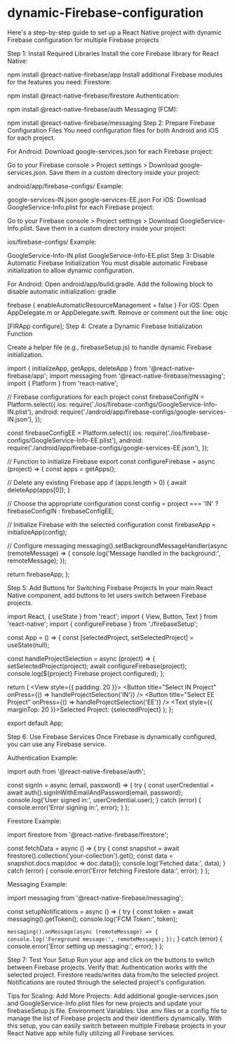 # dynamic-Firebase-configuration
Here's a step-by-step guide to set up a React Native project with dynamic Firebase configuration for multiple Firebase projects


Step 1: Install Required Libraries Install the core Firebase library for React Native:

npm install @react-native-firebase/app Install additional Firebase modules for the features you need: Firestore:

npm install @react-native-firebase/firestore Authentication:

npm install @react-native-firebase/auth Messaging (FCM):

npm install @react-native-firebase/messaging Step 2: Prepare Firebase Configuration Files You need configuration files for both Android and iOS for each project.

For Android: Download google-services.json for each Firebase project:

Go to your Firebase console > Project settings > Download google-services.json. Save them in a custom directory inside your project:

android/app/firebase-configs/ Example:

google-services-IN.json google-services-EE.json For iOS: Download GoogleService-Info.plist for each Firebase project:

Go to your Firebase console > Project settings > Download GoogleService-Info.plist. Save them in a custom directory inside your project:

ios/firebase-configs/ Example:

GoogleService-Info-IN.plist GoogleService-Info-EE.plist Step 3: Disable Automatic Firebase Initialization You must disable automatic Firebase initialization to allow dynamic configuration.

For Android: Open android/app/build.gradle. Add the following block to disable automatic initialization: gradle

firebase { enableAutomaticResourceManagement = false } For iOS: Open AppDelegate.m or AppDelegate.swift. Remove or comment out the line: objc

[FIRApp configure]; Step 4: Create a Dynamic Firebase Initialization Function

Create a helper file (e.g., firebaseSetup.js) to handle dynamic Firebase initialization.

import { initializeApp, getApps, deleteApp } from '@react-native-firebase/app'; import messaging from '@react-native-firebase/messaging'; import { Platform } from 'react-native';

// Firebase configurations for each project const firebaseConfigIN = Platform.select({ ios: require('./ios/firebase-configs/GoogleService-Info-IN.plist'), android: require('./android/app/firebase-configs/google-services-IN.json'), });

const firebaseConfigEE = Platform.select({ ios: require('./ios/firebase-configs/GoogleService-Info-EE.plist'), android: require('./android/app/firebase-configs/google-services-EE.json'), });

// Function to initialize Firebase export const configureFirebase = async (project) => { const apps = getApps();

// Delete any existing Firebase app if (apps.length > 0) { await deleteApp(apps[0]); }

// Choose the appropriate configuration const config = project === 'IN' ? firebaseConfigIN : firebaseConfigEE;

// Initialize Firebase with the selected configuration const firebaseApp = initializeApp(config);

// Configure messaging messaging().setBackgroundMessageHandler(async (remoteMessage) => { console.log('Message handled in the background:', remoteMessage); });

return firebaseApp; };

Step 5: Add Buttons for Switching Firebase Projects In your main React Native component, add buttons to let users switch between Firebase projects.

import React, { useState } from 'react'; import { View, Button, Text } from 'react-native'; import { configureFirebase } from './firebaseSetup';

const App = () => { const [selectedProject, setSelectedProject] = useState(null);

const handleProjectSelection = async (project) => { setSelectedProject(project); await configureFirebase(project); console.log(${project} Firebase project configured); };

return ( <View style={{ padding: 20 }}> <Button title="Select IN Project" onPress={() => handleProjectSelection('IN')} /> <Button title="Select EE Project" onPress={() => handleProjectSelection('EE')} /> <Text style={{ marginTop: 20 }}>Selected Project: {selectedProject}</Text> </View> ); };

export default App;

Step 6: Use Firebase Services Once Firebase is dynamically configured, you can use any Firebase service.

Authentication Example:

import auth from '@react-native-firebase/auth';

const signIn = async (email, password) => { try { const userCredential = await auth().signInWithEmailAndPassword(email, password); console.log('User signed in:', userCredential.user); } catch (error) { console.error('Error signing in:', error); } };

Firestore Example:

import firestore from '@react-native-firebase/firestore';

const fetchData = async () => { try { const snapshot = await firestore().collection('your-collection').get(); const data = snapshot.docs.map(doc => doc.data()); console.log('Fetched data:', data); } catch (error) { console.error('Error fetching Firestore data:', error); } };

Messaging Example:

import messaging from '@react-native-firebase/messaging';

const setupNotifications = async () => { try { const token = await messaging().getToken(); console.log('FCM Token:', token);

`messaging().onMessage(async (remoteMessage) => {`
  `console.log('Foreground message:', remoteMessage);`
`});`
} catch (error) { console.error('Error setting up messaging:', error); } };

Step 7: Test Your Setup Run your app and click on the buttons to switch between Firebase projects. Verify that: Authentication works with the selected project. Firestore reads/writes data from/to the selected project. Notifications are routed through the selected project's configuration.

Tips for Scaling: Add More Projects: Add additional google-services.json and GoogleService-Info.plist files for new projects and update your firebaseSetup.js file. Environment Variables: Use .env files or a config file to manage the list of Firebase projects and their identifiers dynamically. With this setup, you can easily switch between multiple Firebase projects in your React Native app while fully utilizing all Firebase services.

